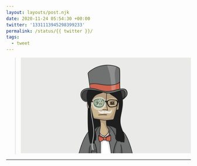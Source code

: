 ```yaml
---
layout: layouts/post.njk
date: 2020-11-24 05:54:30 +00:00
twitter: '1331113945298399233'
permalink: /status/{{ twitter }}/
tags: 
  - tweet
---
```


> ![Portrait of the artist with a fancy top hat, mustache, and monocle. ](/img/1331113945298399233-EnkQ9wWVkAAN19x.jpg)

---
